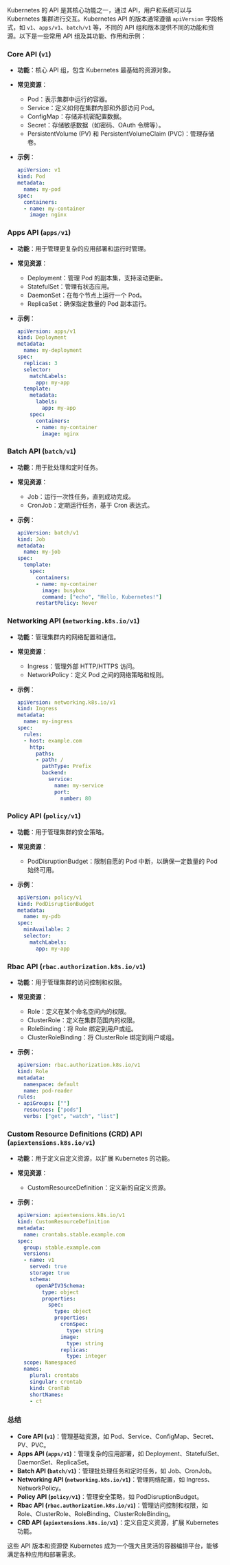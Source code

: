 Kubernetes 的 API 是其核心功能之一，通过 API，用户和系统可以与 Kubernetes 集群进行交互。Kubernetes API 的版本通常遵循 `apiVersion` 字段格式，如 `v1`、`apps/v1`、`batch/v1` 等，不同的 API 组和版本提供不同的功能和资源。以下是一些常用 API 组及其功能、作用和示例：

### Core API (`v1`)

- **功能**：核心 API 组，包含 Kubernetes 最基础的资源对象。
- **常见资源**：
  - Pod：表示集群中运行的容器。
  - Service：定义如何在集群内部和外部访问 Pod。
  - ConfigMap：存储非机密配置数据。
  - Secret：存储敏感数据（如密码、OAuth 令牌等）。
  - PersistentVolume (PV) 和 PersistentVolumeClaim (PVC)：管理存储卷。
  
- **示例**：
  ```yaml
  apiVersion: v1
  kind: Pod
  metadata:
    name: my-pod
  spec:
    containers:
    - name: my-container
      image: nginx
  ```

### Apps API (`apps/v1`)

- **功能**：用于管理更复杂的应用部署和运行时管理。
- **常见资源**：
  - Deployment：管理 Pod 的副本集，支持滚动更新。
  - StatefulSet：管理有状态应用。
  - DaemonSet：在每个节点上运行一个 Pod。
  - ReplicaSet：确保指定数量的 Pod 副本运行。

- **示例**：
  ```yaml
  apiVersion: apps/v1
  kind: Deployment
  metadata:
    name: my-deployment
  spec:
    replicas: 3
    selector:
      matchLabels:
        app: my-app
    template:
      metadata:
        labels:
          app: my-app
      spec:
        containers:
        - name: my-container
          image: nginx
  ```

### Batch API (`batch/v1`)

- **功能**：用于批处理和定时任务。
- **常见资源**：
  - Job：运行一次性任务，直到成功完成。
  - CronJob：定期运行任务，基于 Cron 表达式。

- **示例**：
  ```yaml
  apiVersion: batch/v1
  kind: Job
  metadata:
    name: my-job
  spec:
    template:
      spec:
        containers:
        - name: my-container
          image: busybox
          command: ["echo", "Hello, Kubernetes!"]
        restartPolicy: Never
  ```

### Networking API (`networking.k8s.io/v1`)

- **功能**：管理集群内的网络配置和通信。
- **常见资源**：
  - Ingress：管理外部 HTTP/HTTPS 访问。
  - NetworkPolicy：定义 Pod 之间的网络策略和规则。

- **示例**：
  ```yaml
  apiVersion: networking.k8s.io/v1
  kind: Ingress
  metadata:
    name: my-ingress
  spec:
    rules:
    - host: example.com
      http:
        paths:
        - path: /
          pathType: Prefix
          backend:
            service:
              name: my-service
              port:
                number: 80
  ```

### Policy API (`policy/v1`)

- **功能**：用于管理集群的安全策略。
- **常见资源**：
  - PodDisruptionBudget：限制自愿的 Pod 中断，以确保一定数量的 Pod 始终可用。

- **示例**：
  ```yaml
  apiVersion: policy/v1
  kind: PodDisruptionBudget
  metadata:
    name: my-pdb
  spec:
    minAvailable: 2
    selector:
      matchLabels:
        app: my-app
  ```

### Rbac API (`rbac.authorization.k8s.io/v1`)

- **功能**：用于管理集群的访问控制和权限。
- **常见资源**：
  - Role：定义在某个命名空间内的权限。
  - ClusterRole：定义在集群范围内的权限。
  - RoleBinding：将 Role 绑定到用户或组。
  - ClusterRoleBinding：将 ClusterRole 绑定到用户或组。

- **示例**：
  ```yaml
  apiVersion: rbac.authorization.k8s.io/v1
  kind: Role
  metadata:
    namespace: default
    name: pod-reader
  rules:
  - apiGroups: [""]
    resources: ["pods"]
    verbs: ["get", "watch", "list"]
  ```

### Custom Resource Definitions (CRD) API (`apiextensions.k8s.io/v1`)

- **功能**：用于定义自定义资源，以扩展 Kubernetes 的功能。
- **常见资源**：
  - CustomResourceDefinition：定义新的自定义资源。

- **示例**：
  ```yaml
  apiVersion: apiextensions.k8s.io/v1
  kind: CustomResourceDefinition
  metadata:
    name: crontabs.stable.example.com
  spec:
    group: stable.example.com
    versions:
    - name: v1
      served: true
      storage: true
      schema:
        openAPIV3Schema:
          type: object
          properties:
            spec:
              type: object
              properties:
                cronSpec:
                  type: string
                image:
                  type: string
                replicas:
                  type: integer
    scope: Namespaced
    names:
      plural: crontabs
      singular: crontab
      kind: CronTab
      shortNames:
      - ct
  ```

### 总结

- **Core API (`v1`)**：管理基础资源，如 Pod、Service、ConfigMap、Secret、PV、PVC。
- **Apps API (`apps/v1`)**：管理复杂的应用部署，如 Deployment、StatefulSet、DaemonSet、ReplicaSet。
- **Batch API (`batch/v1`)**：管理批处理任务和定时任务，如 Job、CronJob。
- **Networking API (`networking.k8s.io/v1`)**：管理网络配置，如 Ingress、NetworkPolicy。
- **Policy API (`policy/v1`)**：管理安全策略，如 PodDisruptionBudget。
- **Rbac API (`rbac.authorization.k8s.io/v1`)**：管理访问控制和权限，如 Role、ClusterRole、RoleBinding、ClusterRoleBinding。
- **CRD API (`apiextensions.k8s.io/v1`)**：定义自定义资源，扩展 Kubernetes 功能。

这些 API 版本和资源使 Kubernetes 成为一个强大且灵活的容器编排平台，能够满足各种应用和部署需求。